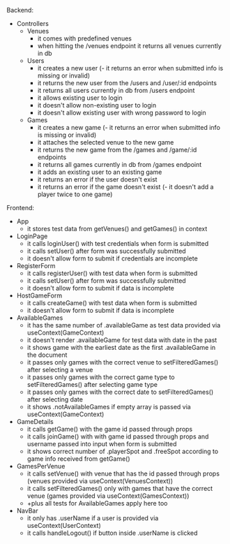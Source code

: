 Backend:
- Controllers
  - Venues
    - it comes with predefined venues
    - when hitting the /venues endpoint it returns all venues currently in db
  - Users
    - it creates a new user
    (- it returns an error when submitted info is missing or invalid)
    - it returns the new user from the /users and /user/:id endpoints
    - it returns all users currently in db from /users endpoint
    - it allows existing user to login
    - it doesn't allow non-existing user to login
    - it doesn't allow existing user with wrong password to login
  - Games
    - it creates a new game
    (- it returns an error when submitted info is missing or invalid)
    - it attaches the selected venue to the new game
    - it returns the new game from the /games and /game/:id endpoints
    - it returns all games currently in db from /games endpoint
    - it adds an existing user to an existing game
    - it returns an error if the user doesn't exist
    - it returns an error if the game doesn't exist
    (- it doesn't add a player twice to one game)

Frontend:
- App
  - it stores test data from getVenues() and getGames() in context
- LoginPage
  - it calls loginUser() with test credentials when form is submitted
  - it calls setUser() after form was successfully submitted
  - it doesn't allow form to submit if credentials are incomplete
- RegisterForm
  - it calls registerUser() with test data when form is submitted
  - it calls setUser() after form was successfully submitted
  - it doesn't allow form to submit if data is incomplete
- HostGameForm
  - it calls createGame() with test data when form is submitted
  - it doesn't allow form to submit if data is incomplete
- AvailableGames
  - it has the same number of .availableGame as test data provided via useContext(GameContext)
  - it doesn't render .availableGame for test data with date in the past
  - it shows game with the earliest date as the first .availableGame in the document
  - it passes only games with the correct venue to setFilteredGames() after selecting a venue
  - it passes only games with the correct game type to setFilteredGames() after selecting game type
  - it passes only games with the correct date to setFilteredGames() after selecting date
  - it shows .notAvailableGames if empty array is passed via useContext(GameContext)
- GameDetails
  - it calls getGame() with the game id passed through props
  - it calls joinGame() with with game id passed through props and username passed into input when form is submitted
  - it shows correct number of .playerSpot and .freeSpot according to game info received from getGame()
- GamesPerVenue
  - it calls setVenue() with venue that has the id passed through props (venues provided via useContext(VenuesContext))
  - it calls setFilteredGames() only with games that have the correct venue (games provided via useContext(GamesContext))
  - +plus all tests for AvailableGames apply here too
- NavBar
  - it only has .userName if a user is provided via useContext(UserContext)
  - it calls handleLogout() if button inside .userName is clicked